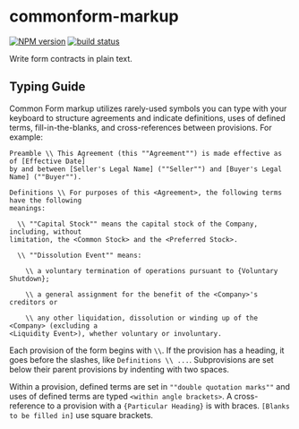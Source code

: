 commonform-markup
=================

[![NPM version](https://img.shields.io/npm/v/commonform-markup.svg)](https://www.npmjs.com/package/commonform-markup)
[![build status](https://img.shields.io/travis/commonform/commonform-markup.svg)](http://travis-ci.org/commonform/commonform-markup)

Write form contracts in plain text.

Typing Guide
------------

Common Form markup utilizes rarely-used symbols you can type with your keyboard to structure agreements and indicate definitions, uses of defined terms, fill-in-the-blanks, and cross-references between provisions. For example:

```commonform
Preamble \\ This Agreement (this ""Agreement"") is made effective as of [Effective Date]
by and between [Seller's Legal Name] (""Seller"") and [Buyer's Legal Name] (""Buyer"").

Definitions \\ For purposes of this <Agreement>, the following terms have the following
meanings:

  \\ ""Capital Stock"" means the capital stock of the Company, including, without
limitation, the <Common Stock> and the <Preferred Stock>.

  \\ ""Dissolution Event"" means:

    \\ a voluntary termination of operations pursuant to {Voluntary Shutdown};

    \\ a general assignment for the benefit of the <Company>'s creditors or

    \\ any other liquidation, dissolution or winding up of the <Company> (excluding a
<Liquidity Event>), whether voluntary or involuntary.
```

Each provision of the form begins with `\\`. If the provision has a heading, it goes before the slashes, like `Definitions \\ ...`. Subprovisions are set below their parent provisions by indenting with two spaces.

Within a provision, defined terms are set in `""double quotation marks""` and uses of defined terms are typed `<within angle brackets>`. A cross-reference to a provision with a `{Particular Heading}` is with braces. `[Blanks to be filled in]` use square brackets.
